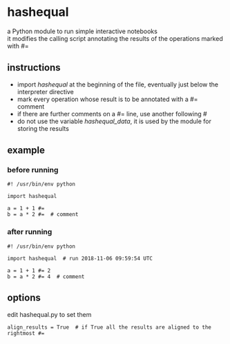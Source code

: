 # hashequal
a Python module to run simple interactive notebooks  
it modifies the calling script annotating the results of the operations marked with #= 

## instructions

- import *hashequal* at the beginning of the file, eventually just below the interpreter directive
- mark every operation whose result is to be annotated with a #= comment
- if there are further comments on a #= line, use another following #
- do not use the variable *hashequal_data*, it is used by the module for storing the results

## example

### before running

~~~
#! /usr/bin/env python

import hashequal

a = 1 + 1 #=
b = a * 2 #=  # comment
~~~

### after running

~~~
#! /usr/bin/env python

import hashequal  # run 2018-11-06 09:59:54 UTC

a = 1 + 1 #= 2
b = a * 2 #= 4  # comment
~~~

## options

edit hashequal.py to set them

~~~
align_results = True  # if True all the results are aligned to the rightmost #=
~~~
